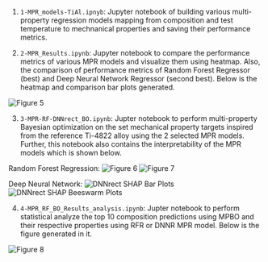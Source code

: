 1. ``1-MPR_models-TiAl.ipnyb``: Jupyter notebook of building various multi-property regression models mapping from composition and test temperature to mechnanical properties and saving their performance metrics.

2. ``2-MPR_Results.ipynb``: Jupyter notebook to compare the performance metrics of various MPR models and visualize them using heatmap. Also, the comparison of performance metrics of Random Forest Regressor (best) and Deep Neural Network Regressor (second best). Below is the heatmap and comparison bar plots generated.

![Figure 5](https://github.com/user-attachments/assets/16b820d5-be40-483a-b085-00ef5ee4a732)

3. ``3-MPR-RF-DNNrect_BO.ipynb``: Jupter notebook to perform multi-property Bayesian optimization on the set mechanical property targets inspired from the reference Ti-4822 alloy using the 2 selected MPR models. Further, this notebook also contains the interpretability of the MPR models which is shown below.

Random Forest Regression:
![Figure 6](https://github.com/user-attachments/assets/cf519f64-24f5-43ee-8982-a0baaafe2bb9)
![Figure 7](https://github.com/user-attachments/assets/e1b852a3-8809-4723-b5a2-df9b93e14a84)

Deep Neural Network:
![DNNrect SHAP Bar Plots](https://github.com/user-attachments/assets/4b4fa1b7-e9ac-49d2-bf02-a98b9123d3fd)
![DNNrect SHAP Beeswarm Plots](https://github.com/user-attachments/assets/c5723e53-f15a-4cfc-b26e-236764642335)

4. ``4-MPR_RF_BO_Results_analysis.ipynb``: Jupter notebook to perform statistical analyze the top 10 composition predictions using MPBO and their respective properties using RFR or DNNR MPR model. Below is the figure generated in it.

![Figure 8](https://github.com/user-attachments/assets/753a2955-1fbb-4c3b-b944-ea3bd681f483)
